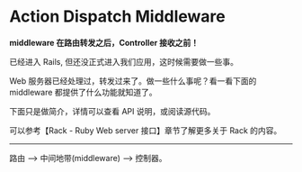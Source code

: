 # Action Dispatch Middleware

**middleware 在路由转发之后，Controller 接收之前！**

已经进入 Rails, 但还没正式进入我们应用，这时候需要做一些事。

Web 服务器已经处理过，转发过来了。做一些什么事呢？看一看下面的 middleware 都提供了什么功能就知道了。

下面只是做简介，详情可以查看 API 说明，或阅读源代码。

可以参考【Rack - Ruby Web server 接口】章节了解更多关于 Rack 的内容。

---

路由 --> 中间地带(middleware) --> 控制器。

